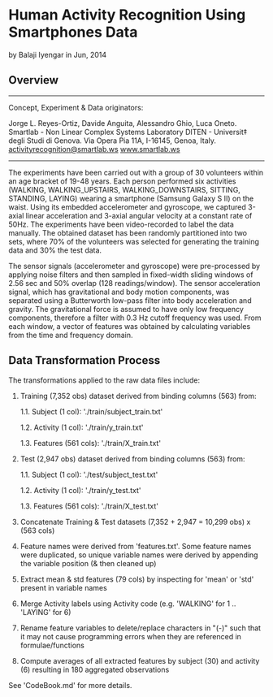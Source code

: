 # Human Activity Recognition Using Smartphones Data

by Balaji Iyengar in Jun, 2014

## Overview
-----------------------------------
Concept, Experiment & Data originators: 

Jorge L. Reyes-Ortiz, Davide Anguita, Alessandro Ghio, Luca Oneto.
Smartlab - Non Linear Complex Systems Laboratory
DITEN - Universit‡ degli Studi di Genova.
Via Opera Pia 11A, I-16145, Genoa, Italy.
activityrecognition@smartlab.ws
www.smartlab.ws

-----------------------------------

The experiments have been carried out with a group of 30 volunteers within an age bracket of 19-48 years. Each person performed six activities (WALKING, WALKING_UPSTAIRS, WALKING_DOWNSTAIRS, SITTING, STANDING, LAYING) wearing a smartphone (Samsung Galaxy S II) on the waist. Using its embedded accelerometer and gyroscope, we captured 3-axial linear acceleration and 3-axial angular velocity at a constant rate of 50Hz. The experiments have been video-recorded to label the data manually. The obtained dataset has been randomly partitioned into two sets, where 70% of the volunteers was selected for generating the training data and 30% the test data. 

The sensor signals (accelerometer and gyroscope) were pre-processed by applying noise filters and then sampled in fixed-width sliding windows of 2.56 sec and 50% overlap (128 readings/window). The sensor acceleration signal, which has gravitational and body motion components, was separated using a Butterworth low-pass filter into body acceleration and gravity. The gravitational force is assumed to have only low frequency components, therefore a filter with 0.3 Hz cutoff frequency was used. From each window, a vector of features was obtained by calculating variables from the time and frequency domain. 

## Data Transformation Process
The transformations applied to the raw data files include:

1. Training (7,352 obs) dataset derived from binding columns (563) from:

	1.1. Subject (1 col):	'./train/subject_train.txt'
	
	1.2. Activity (1 col):	'./train/y_train.txt'
	
	1.3. Features (561 cols): './train/X_train.txt'    

2. Test (2,947 obs) dataset derived from binding columns (563) from:

	1.1. Subject (1 col):	'./test/subject_test.txt'
	
	1.2. Activity (1 col):	'./train/y_test.txt'
	
	1.3. Features (561 cols): './train/X_test.txt'
	
3. Concatenate Training & Test datasets (7,352 + 2,947 = 10,299 obs) x (563 cols)
4. Feature names were derived from 'features.txt'. Some feature names were duplicated, so unique variable names were derived by appending the variable position (& then cleaned up)	    


1. Extract mean & std features (79 cols) by inspecting for 'mean' or 'std' present in variable names
2. Merge Activity labels using Activity code (e.g. 'WALKING' for 1 .. 'LAYING' for 6)
3. Rename feature variables to delete/replace characters in "(-)" such that it may not cause programming errors when they are referenced in formulae/functions
4. Compute averages of all extracted features by subject (30) and activity (6) resulting in 180 aggregated observations  

See 'CodeBook.md' for more details. 
